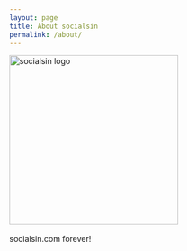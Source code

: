 ```yaml
---
layout: page
title: About socialsin
permalink: /about/
---
```


<div>
<img src="mschneider247.github.io/SocialSin.jpg" alt="socialsin logo" style="width:300px;height:300px;">
<div/>

<br>
socialsin.com forever!



